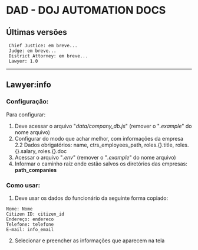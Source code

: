 # DAD - DOJ AUTOMATION DOCS

## Últimas versões

```
 Chief Justice: em breve...
 Judge: em breve...
 District Attorney: em breve...
 Lawyer: 1.0
```

---

## Lawyer:info

### Configuração:

Para configurar:

1. Deve acessar o arquivo "_data/company_db.js_" (remover o "_.example_" do nome arquivo)
2. Configurar do modo que achar melhor, com informações da empresa
   2.2 Dados obrigatórios: name, ctrs_employees_path, roles.{}.title, roles.{}.salary, roles.{}.doc
3. Acessar o arquivo "_.env_" (remover o "_.example_" do nome arquivo)
4. Informar o caminho raiz onde estão salvos os diretórios das empresas: **path_companies**

### Como usar:

1. Deve usar os dados do funcionário da seguinte forma copiado:

```
Nome: Nome
Citizen ID: citizen_id
Endereço: endereco
Telefone: telefone
E-mail: info_email
```

2. Selecionar e preencher as informações que aparecem na tela
